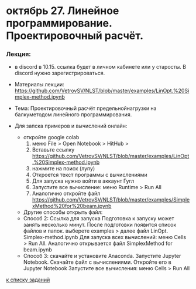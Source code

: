 # октябрь 27. Линейное программирование. Проектировочный расчёт.

### Лекция: 
- в discord в 10.15. ссылка будет в личном кабинете или у старосты. В discord нужно зарегистрироваться.
- Материалы лекции: https://github.com/VetrovSV/NLST/blob/master/examples/LinOpt.%20Simplex-method.ipynb
- Тема: Проектировочный расчёт предельнойнагрузки на балкуметодом линейного программирования.
    
    
- Для запска примеров и вычислений онлайн:
  - откройте google colab
    1. меню File > Open Notebook > HitHub >
    1. Вставьте ссылку https://github.com/VetrovSV/NLST/blob/master/examples/LinOpt.%20Simplex-method.ipynb
    1. нажмите на поиск (лупу)
    1. Откроется текст программы с вычислениями
    1. Для запуска нужно войти в аккаунт Гугл
    1. Запустите все вычисление: меню Runtime > Run All
    1. Аналогично откройте файл https://github.com/VetrovSV/NLST/blob/master/examples/SimplexMethod%20for%20beam.ipynb
   - Другие способы открыть файл:
    - Способ 2: Ссылка для запуска Подготовка к запуску может занять несколько минут. После подготовки появится список файлов и папок. выберете examples > далее файл LinOpt. Simplex-method.ipynb Для запуска всех вычислений: меню Cells > Run All. Аналогично открывается файл SimplexMethod for beam.ipynb
    - Способ 3: скачайте и установите Anaconda. Запустите Jupyter Notebook. Скачайте файл с вычислениями. Откройте его в Jupyter Notebook Запустите все вычисления: меню Cells > Run All


[к списку заданий](https://github.com/VetrovSV/NLST/blob/master/dist2020/tasks2020.md)
